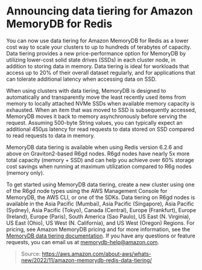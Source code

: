 # Announcing data tiering for Amazon MemoryDB for Redis

You can now use data tiering for Amazon MemoryDB for Redis as a lower cost way to scale your clusters to up to hundreds of terabytes of capacity. Data tiering provides a new price-performance option for MemoryDB by utilizing lower-cost solid state drives (SSDs) in each cluster node, in addition to storing data in memory. Data tiering is ideal for workloads that access up to 20% of their overall dataset regularly, and for applications that can tolerate additional latency when accessing data on SSD.

When using clusters with data tiering, MemoryDB is designed to automatically and transparently move the least recently used items from memory to locally attached NVMe SSDs when available memory capacity is exhausted. When an item that was moved to SSD is subsequently accessed, MemoryDB moves it back to memory asynchronously before serving the request. Assuming 500-byte String values, you can typically expect an additional 450µs latency for read requests to data stored on SSD compared to read requests to data in memory.

MemoryDB data tiering is available when using Redis version 6.2.6 and above on Graviton2-based R6gd nodes. R6gd nodes have nearly 5x more total capacity (memory + SSD) and can help you achieve over 60% storage cost savings when running at maximum utilization compared to R6g nodes (memory only).

To get started using MemoryDB data tiering, create a new cluster using one of the R6gd node types using the AWS Management Console for MemoryDB, the AWS CLI, or one of the SDKs. Data tiering on R6gd nodes is available in the Asia Pacific (Mumbai), Asia Pacific (Singapore), Asia Pacific (Sydney), Asia Pacific (Tokyo), Canada (Central), Europe (Frankfurt), Europe (Ireland), Europe (Paris), South America (Sao Paulo), US East (N. Virginia), US East (Ohio), US West (N. California), and US West (Oregon) Regions. For pricing, see Amazon MemoryDB pricing and for more information, see the [MemoryDB data tiering documentation](https://docs.aws.amazon.com/memorydb/latest/devguide/data-tiering.html). If you have any questions or feature requests, you can email us at memorydb-help@amazon.com.

> Source: https://aws.amazon.com/about-aws/whats-new/2022/11/amazon-memorydb-redis-data-tiering/